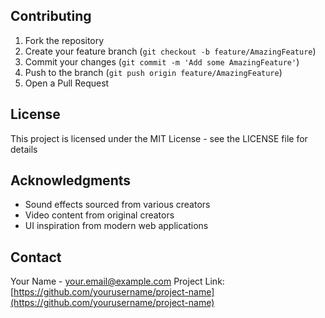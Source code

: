 
## Contributing

1. Fork the repository
2. Create your feature branch (`git checkout -b feature/AmazingFeature`)
3. Commit your changes (`git commit -m 'Add some AmazingFeature'`)
4. Push to the branch (`git push origin feature/AmazingFeature`)
5. Open a Pull Request

## License

This project is licensed under the MIT License - see the LICENSE file for details

## Acknowledgments

- Sound effects sourced from various creators
- Video content from original creators
- UI inspiration from modern web applications

## Contact

Your Name - your.email@example.com
Project Link: [https://github.com/yourusername/project-name](https://github.com/yourusername/project-name)
